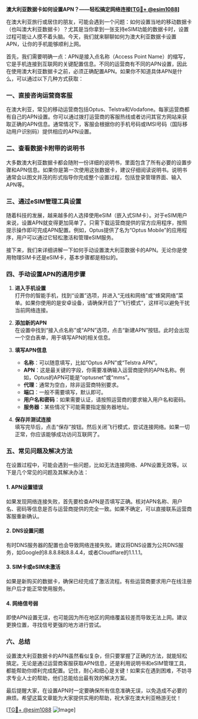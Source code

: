 **澳大利亚数据卡如何设置APN？——轻松搞定网络连接[[TG💪+ @esim1088](https://t.me/s/esim1088)]**

在澳大利亚旅行或居住的朋友，可能会遇到一个问题：如何设置当地的移动数据卡（也叫澳大利亚数据卡）？尤其是当你拿到一张支持eSIM功能的数据卡时，设置过程可能让人摸不着头脑。今天，我们就来聊聊如何为澳大利亚数据卡设置APN，让你的手机能够顺利上网。

首先，我们需要明确一点：APN是接入点名称（Access Point Name）的缩写，它是手机连接到互联网的关键配置信息。不同的运营商有不同的APN设置，因此在使用澳大利亚数据卡之前，必须正确配置APN。如果你不知道具体APN是什么，可以通过以下几种方式获取：

### 一、直接咨询运营商客服

在澳大利亚，常见的移动运营商包括Optus、Telstra和Vodafone。每家运营商都有自己的APN设置。你可以通过拨打运营商的客服热线或者访问其官方网站来获取正确的APN信息。通常情况下，客服会根据你的手机号码或IMSI号码（国际移动用户识别码）提供相应的APN设置。

### 二、查看数据卡附带的说明书

大多数澳大利亚数据卡都会随附一份详细的说明书，里面包含了所有必要的设置步骤和APN信息。如果你是第一次使用这张数据卡，建议仔细阅读说明书。说明书通常会以图文并茂的形式指导你完成整个设置过程，包括登录管理界面、输入APN等。

### 三、通过eSIM管理工具设置

随着科技的发展，越来越多的人选择使用eSIM（嵌入式SIM卡）。对于eSIM用户来说，设置APN就变得更加简单了。只需下载运营商提供的官方应用程序，按照提示操作即可完成APN配置。例如，Optus提供了名为“Optus Mobile”的应用程序，用户可以通过它轻松激活和管理eSIM服务。

接下来，我们来详细讲解一下如何手动设置澳大利亚数据卡的APN。无论你是使用物理SIM卡还是eSIM卡，基本步骤都是相似的。

### 四、手动设置APN的通用步骤

1. **进入手机设置**  
   打开你的智能手机，找到“设置”选项，并进入“无线和网络”或“蜂窝网络”菜单。如果你使用的是安卓设备，请确保开启了“飞行模式”，这样可以避免干扰当前网络连接。

2. **添加新的APN**  
   在设置中找到“接入点名称”或“APN”选项，点击“新建APN”按钮。此时会出现一个空白表单，用于填写APN的相关信息。

3. **填写APN信息**  
   - **名称**：可以随意填写，比如“Optus APN”或“Telstra APN”。  
   - **APN**：这是最关键的字段，你需要准确输入运营商提供的APN名称。例如，Optus的APN可能是“optusnet”或“mms”。  
   - **代理**：通常为空白，除非运营商特别要求。  
   - **端口**：一般不需要填写，默认即可。  
   - **用户名和密码**：如果需要认证，请按照运营商的要求输入用户名和密码。  
   - **服务器**：某些情况下可能需要指定服务器地址。  

4. **保存并测试连接**  
   填写完毕后，点击“保存”按钮。然后关闭飞行模式，尝试连接网络。如果一切正常，你应该能够成功访问互联网了。

### 五、常见问题及解决方法

在设置过程中，可能会遇到一些问题，比如无法连接网络、APN设置无效等。以下是几个常见的问题及其解决办法：

#### 1. APN设置错误  
如果发现网络连接失败，首先要检查APN是否填写正确。核对APN名称、用户名、密码等信息是否与运营商提供的完全一致。如果不确定，可以直接联系运营商客服重新确认。

#### 2. DNS设置问题  
有时DNS服务器的配置也会导致网络连接失败。建议将DNS设置为公共DNS服务，如Google的8.8.8.8和8.8.4.4，或者Cloudflare的1.1.1.1。

#### 3. SIM卡或eSIM未激活  
如果是新购买的数据卡，确保已经完成了激活流程。有些运营商要求用户在线注册账户后才能正常使用服务。

#### 4. 网络信号弱  
即使APN设置无误，也可能因为所在地区的网络覆盖较差而导致无法上网。建议更换位置，寻找信号更强的地方进行尝试。

### 六、总结

设置澳大利亚数据卡的APN虽然看似复杂，但只要掌握了正确的方法，就能轻松搞定。无论是通过运营商客服获取APN信息，还是利用说明书和eSIM管理工具，都能帮助你顺利完成配置。记住，耐心和细心是关键！如果实在遇到困难，不妨寻求专业人士的帮助，他们总能给出最有效的解决方案。

最后提醒大家，在设置APN时一定要确保所有信息准确无误，以免造成不必要的麻烦。希望这篇文章能为大家提供实用的帮助，祝大家在澳大利亚畅游无忧！

[[TG💪+ @esim1088](https://t.me/s/esim1088) ![Image](https://i.postimg.cc/4NQfJmqS/Snipaste-2025-05-13-00-14-12.png)]